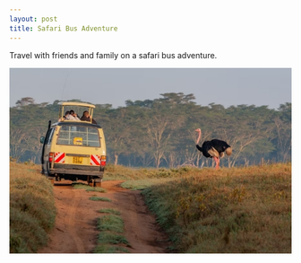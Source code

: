 ```yaml
---
layout: post
title: Safari Bus Adventure
---
```


Travel with friends and family on a safari bus adventure.

![Bus](/assets/images/Screenshot_20250919-090300.jpg)
